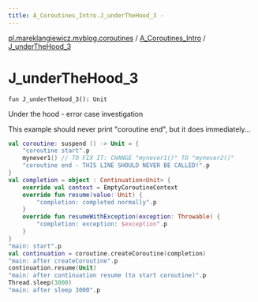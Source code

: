 ```yaml
---
title: A_Coroutines_Intro.J_underTheHood_3 - 
---
```


[pl.mareklangiewicz.myblog.coroutines](../index.md) / [A_Coroutines_Intro](index.md) / [J_underTheHood_3](.)

# J_underTheHood_3

`fun J_underTheHood_3(): Unit`

Under the hood - error case investigation

This example should never print "coroutine end", but it does immediately...

``` kotlin
val coroutine: suspend () -> Unit = {
    "coroutine start".p
    mynever1() // TO FIX IT: CHANGE "mynever1()" TO "mynever2()"
    "coroutine end - THIS LINE SHOULD NEVER BE CALLED!".p
}
val completion = object : Continuation<Unit> {
    override val context = EmptyCoroutineContext
    override fun resume(value: Unit) {
        "completion: completed normally".p
    }
    override fun resumeWithException(exception: Throwable) {
        "completion: exception: $exception".p
    }
}
"main: start".p
val continuation = coroutine.createCoroutine(completion)
"main: after createCoroutine".p
continuation.resume(Unit)
"main: after continuation resume (to start coroutine)".p
Thread.sleep(3000)
"main: after sleep 3000".p
```

